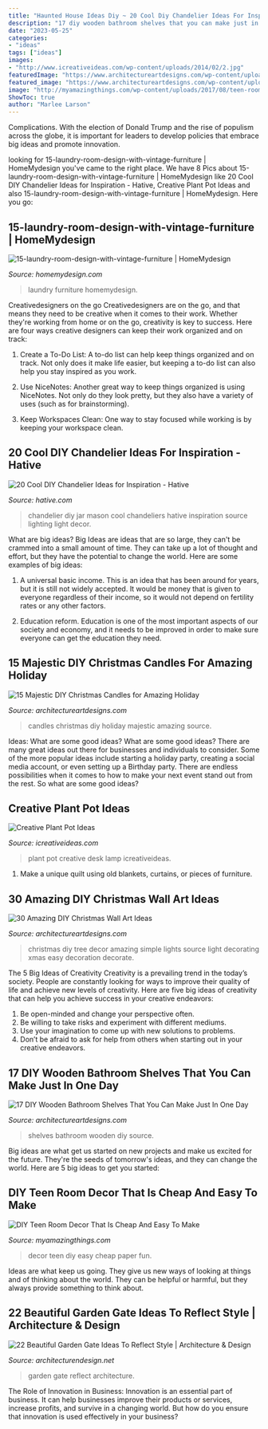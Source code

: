 ```yaml
---
title: "Haunted House Ideas Diy ~ 20 Cool Diy Chandelier Ideas For Inspiration"
description: "17 diy wooden bathroom shelves that you can make just in one day"
date: "2023-05-25"
categories:
- "ideas"
tags: ["ideas"]
images:
- "http://www.icreativeideas.com/wp-content/uploads/2014/02/2.jpg"
featuredImage: "https://www.architectureartdesigns.com/wp-content/uploads/2016/09/8-15.jpg"
featured_image: "https://www.architectureartdesigns.com/wp-content/uploads/2016/09/8-15.jpg"
image: "http://myamazingthings.com/wp-content/uploads/2017/08/teen-room-decor-2.jpg"
ShowToc: true
author: "Marlee Larson"
---
```



Complications. With the election of Donald Trump and the rise of populism across the globe, it is important for leaders to develop policies that embrace big ideas and promote innovation.

	

		
looking for 15-laundry-room-design-with-vintage-furniture | HomeMydesign you've came to the right place. We have 8 Pics about 15-laundry-room-design-with-vintage-furniture | HomeMydesign like 20 Cool DIY Chandelier Ideas for Inspiration - Hative, Creative Plant Pot Ideas and also 15-laundry-room-design-with-vintage-furniture | HomeMydesign. Here you go:
		
    
## 15-laundry-room-design-with-vintage-furniture | HomeMydesign

<img loading=lazy src="https://homemydesign.com/wp-content/uploads/2013/02/15-laundry-room-design-with-vintage-furniture.jpg" onerror="this.onerror=null;this.src='https://tse2.mm.bing.net/th?id=OIP.2GiR4-DKOs-y2HNhh3JhigHaK7&amp;pid=15.1';" alt="15-laundry-room-design-with-vintage-furniture | HomeMydesign">

_Source: homemydesign.com_

>laundry furniture homemydesign. 

	

Creativedesigners on the go
Creativedesigners are on the go, and that means they need to be creative when it comes to their work. Whether they're working from home or on the go, creativity is key to success. Here are four ways creative designers can keep their work organized and on track:
1. Create a To-Do List: A to-do list can help keep things organized and on track. Not only does it make life easier, but keeping a to-do list can also help you stay inspired as you work.

2. Use NiceNotes: Another great way to keep things organized is using NiceNotes. Not only do they look pretty, but they also have a variety of uses (such as for brainstorming).

3. Keep Workspaces Clean: One way to stay focused while working is by keeping your workspace clean.

    
## 20 Cool DIY Chandelier Ideas For Inspiration - Hative

<img loading=lazy src="https://hative.com/wp-content/uploads/2014/08/diy-chandelier-ideas/4-mason-jar-chandelier.jpg" onerror="this.onerror=null;this.src='https://tse3.mm.bing.net/th?id=OIP.q6XjQ5qLIv2bxT-WYL1i4gHaK7&amp;pid=15.1';" alt="20 Cool DIY Chandelier Ideas for Inspiration - Hative">

_Source: hative.com_

>chandelier diy jar mason cool chandeliers hative inspiration source lighting light decor. 

	

What are big ideas?
Big Ideas are ideas that are so large, they can't be crammed into a small amount of time. They can take up a lot of thought and effort, but they have the potential to change the world. Here are some examples of big ideas:
1. A universal basic income. This is an idea that has been around for years, but it is still not widely accepted. It would be money that is given to everyone regardless of their income, so it would not depend on fertility rates or any other factors.

2. Education reform. Education is one of the most important aspects of our society and economy, and it needs to be improved in order to make sure everyone can get the education they need.

    
## 15 Majestic DIY Christmas Candles For Amazing Holiday

<img loading=lazy src="https://www.architectureartdesigns.com/wp-content/uploads/2014/11/1153-630x935.jpg" onerror="this.onerror=null;this.src='https://tse4.mm.bing.net/th?id=OIP.0Lrs4AIjLzWK8A20-21yqAHaK_&amp;pid=15.1';" alt="15 Majestic DIY Christmas Candles for Amazing Holiday">

_Source: architectureartdesigns.com_

>candles christmas diy holiday majestic amazing source. 

	

Ideas: What are some good ideas?
What are some good ideas?
There are many great ideas out there for businesses and individuals to consider. Some of the more popular ideas include starting a holiday party, creating a social media account, or even setting up a Birthday party. There are endless possibilities when it comes to how to make your next event stand out from the rest. So what are some good ideas?

    
## Creative Plant Pot Ideas

<img loading=lazy src="http://www.icreativeideas.com/wp-content/uploads/2014/02/2.jpg" onerror="this.onerror=null;this.src='https://tse4.mm.bing.net/th?id=OIP.HxuKxmxxl4wC4spQX3wpbQHaKy&amp;pid=15.1';" alt="Creative Plant Pot Ideas">

_Source: icreativeideas.com_

>plant pot creative desk lamp icreativeideas. 

	

1. Make a unique quilt using old blankets, curtains, or pieces of furniture.

    
## 30 Amazing DIY Christmas Wall Art Ideas

<img loading=lazy src="http://www.architectureartdesigns.com/wp-content/uploads/2013/12/279.jpg" onerror="this.onerror=null;this.src='https://tse2.mm.bing.net/th?id=OIP.pxCklbhJccB7Cpjmo_G9SwAAAA&amp;pid=15.1';" alt="30 Amazing DIY Christmas Wall Art Ideas">

_Source: architectureartdesigns.com_

>christmas diy tree decor amazing simple lights source light decorating xmas easy decoration decorate. 

	

The 5 Big Ideas of Creativity
Creativity is a prevailing trend in the today’s society. People are constantly looking for ways to improve their quality of life and achieve new levels of creativity. Here are five big ideas of creativity that can help you achieve success in your creative endeavors: 
1. Be open-minded and change your perspective often.
2. Be willing to take risks and experiment with different mediums.
3. Use your imagination to come up with new solutions to problems.
4. Don’t be afraid to ask for help from others when starting out in your creative endeavors.

    
## 17 DIY Wooden Bathroom Shelves That You Can Make Just In One Day

<img loading=lazy src="https://www.architectureartdesigns.com/wp-content/uploads/2016/09/8-15.jpg" onerror="this.onerror=null;this.src='https://tse4.mm.bing.net/th?id=OIP.pJaW7kCNKruAcAoc-XfNkQHaLH&amp;pid=15.1';" alt="17 DIY Wooden Bathroom Shelves That You Can Make Just In One Day">

_Source: architectureartdesigns.com_

>shelves bathroom wooden diy source. 

	

Big ideas are what get us started on new projects and make us excited for the future. They're the seeds of tomorrow's ideas, and they can change the world. Here are 5 big ideas to get you started: 

    
## DIY Teen Room Decor That Is Cheap And Easy To Make

<img loading=lazy src="http://myamazingthings.com/wp-content/uploads/2017/08/teen-room-decor-2.jpg" onerror="this.onerror=null;this.src='https://tse2.mm.bing.net/th?id=OIP.xMoLQ4N49Rz31OvP63trkAHaLH&amp;pid=15.1';" alt="DIY Teen Room Decor That Is Cheap And Easy To Make">

_Source: myamazingthings.com_

>decor teen diy easy cheap paper fun. 

	

Ideas are what keep us going. They give us new ways of looking at things and of thinking about the world. They can be helpful or harmful, but they always provide something to think about.

    
## 22 Beautiful Garden Gate Ideas To Reflect Style | Architecture &amp; Design

<img loading=lazy src="https://cdn.architecturendesign.net/wp-content/uploads/2014/08/garden-gate-21.jpg" onerror="this.onerror=null;this.src='https://tse1.mm.bing.net/th?id=OIP.h83_nE4eqTyQ0rc3fY46UQHaJ4&amp;pid=15.1';" alt="22 Beautiful Garden Gate Ideas To Reflect Style | Architecture &amp; Design">

_Source: architecturendesign.net_

>garden gate reflect architecture. 

	

The Role of Innovation in Business:
Innovation is an essential part of business. It can help businesses improve their products or services, increase profits, and survive in a changing world. But how do you ensure that innovation is used effectively in your business?

